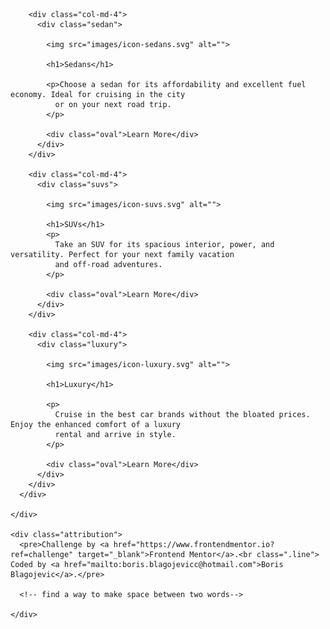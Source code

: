 <!DOCTYPE html>
<html lang="en">

<head>
  <meta charset="UTF-8">
  <meta name="viewport" content="width=device-width, initial-scale=1.0">
  <!-- displays site properly based on user's device -->

  <link rel="icon" type="image/png" sizes="32x32" href="./images/favicon-32x32.png">

  <title>Frontend Mentor | 3-column preview card component</title>

  <!-- Feel free to remove these styles or customise in your own stylesheet 👍 -->
  <link href="style.css" rel="stylesheet">

  <!-- CSS only Bootstrap-->
  <link href="https://cdn.jsdelivr.net/npm/bootstrap@5.0.2/dist/css/bootstrap.min.css" rel="stylesheet"
    integrity="sha384-EVSTQN3/azprG1Anm3QDgpJLIm9Nao0Yz1ztcQTwFspd3yD65VohhpuuCOmLASjC" crossorigin="anonymous">

  <!-- GOOGLE FONTS LEXEND DECA-->
  <link rel="preconnect" href="https://fonts.googleapis.com">
  <link rel="preconnect" href="https://fonts.gstatic.com" crossorigin>
  <link href="https://fonts.googleapis.com/css2?family=Lexend+Deca&display=swap" rel="stylesheet">

</head>

<body>
  <div class="content">
    <div class="columns">
      <div class="row">

        <div class="col-md-4">
          <div class="sedan">

            <img src="images/icon-sedans.svg" alt="">

            <h1>Sedans</h1>

            <p>Choose a sedan for its affordability and excellent fuel economy. Ideal for cruising in the city
              or on your next road trip.
            </p>

            <div class="oval">Learn More</div>
          </div>
        </div>

        <div class="col-md-4">
          <div class="suvs">

            <img src="images/icon-suvs.svg" alt="">

            <h1>SUVs</h1>
            <p>
              Take an SUV for its spacious interior, power, and versatility. Perfect for your next family vacation
              and off-road adventures.
            </p>

            <div class="oval">Learn More</div>
          </div>
        </div>

        <div class="col-md-4">
          <div class="luxury">

            <img src="images/icon-luxury.svg" alt="">

            <h1>Luxury</h1>

            <p>
              Cruise in the best car brands without the bloated prices. Enjoy the enhanced comfort of a luxury
              rental and arrive in style.
            </p>

            <div class="oval">Learn More</div>
          </div>
        </div>
      </div>

    </div>

    <div class="attribution">
      <pre>Challenge by <a href="https://www.frontendmentor.io?ref=challenge" target="_blank">Frontend Mentor</a>.<br class=".line"> Coded by <a href="mailto:boris.blagojevicc@hotmail.com">Boris Blagojevic</a>.</pre>

      <!-- find a way to make space between two words-->

    </div>
  </div>

</body>

</html>
